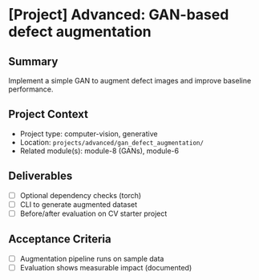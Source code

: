 # [Project] Advanced: GAN-based defect augmentation

## Summary

Implement a simple GAN to augment defect images and improve baseline performance.

## Project Context

- Project type: computer-vision, generative
- Location: `projects/advanced/gan_defect_augmentation/`
- Related module(s): module-8 (GANs), module-6

## Deliverables

- [ ] Optional dependency checks (torch)
- [ ] CLI to generate augmented dataset
- [ ] Before/after evaluation on CV starter project

## Acceptance Criteria

- [ ] Augmentation pipeline runs on sample data
- [ ] Evaluation shows measurable impact (documented)
